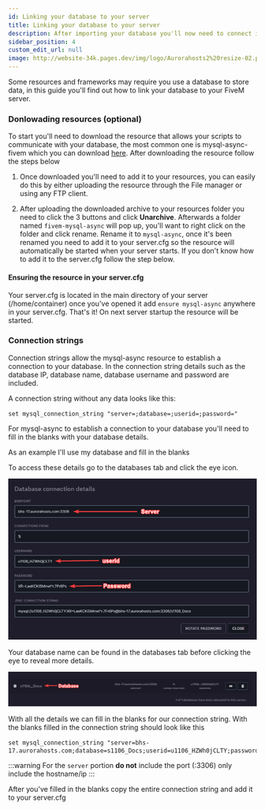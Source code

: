 ```yaml
---
id: Linking your database to your server
title: Linking your database to your server
description: After importing your database you'll now need to connect it to your server, in this guide you'll learn how to.
sidebar_position: 4
custom_edit_url: null
image: http://website-34k.pages.dev/img/logo/Aurorahosts2%20resize-02.png
---
```


Some resources and frameworks may require you use a database to store data, in this guide you'll find out how to link your database to your FiveM server.

### Donlowading resources (optional)

To start you'll need to download the resource that allows your scripts to communicate with your database, the most common one is mysql-async-fivem which you can download [here](https://github.com/brouznouf/fivem-mysql-async/releases/). After downloading the resource follow the steps below

1. Once downloaded you'll need to add it to your resources, you can easily do this by either uploading the resource through the File manager or using any FTP client.

2. After uploading the downloaded archive to your resources folder you need to click the 3 buttons and click **Unarchive**. Afterwards a folder named `fivem-mysql-async` will pop up, you'll want to right click on the folder and click rename. Rename it to `mysql-async`, once it's been renamed you need to add it to your server.cfg so the resource will automatically be started when your server starts. If you don't know how to add it to the server.cfg follow the step below.

#### Ensuring the resource in your server.cfg

Your server.cfg is located in the main directory of your server (/home/container) once you've opened it add `ensure mysql-async` anywhere in your server.cfg. That's it! On next server startup the resource will be started.


### Connection strings

Connection strings allow the mysql-async resource to establish a connection to your database. In the connection string details such as the database IP, database name, database username and password are included.

A connection string without any data looks like this:

```
set mysql_connection_string "server=;database=;userid=;password="
```

For mysql-async to establish a connection to your database you'll need to fill in the blanks with your database details.

As an example I'll use my database and fill in the blanks

To access these details go to the databases tab and click the eye icon.

![Database details](../../../images/Game_servers/gta/database/1_details.png)

Your database name can be found in the databases tab before clicking the eye to reveal more details.

![Database name](../../../images/Game_servers/gta/database/2_databasename.png)

With all the details we can fill in the blanks for our connection string. With the blanks filled in the connection string should look like this

```
set mysql_connection_string "server=bhs-17.aurorahosts.com;database=s1106_Docs;userid=u1106_HZWh0jCLTY;password=XR=LaeKCKi5Mnwl^r.7Fr6Ps"
```
:::warning
For the `server` portion **do not** include the port (:3306) only include the hostname/ip
:::

After you've filled in the blanks copy the entire connection string and add it to your server.cfg